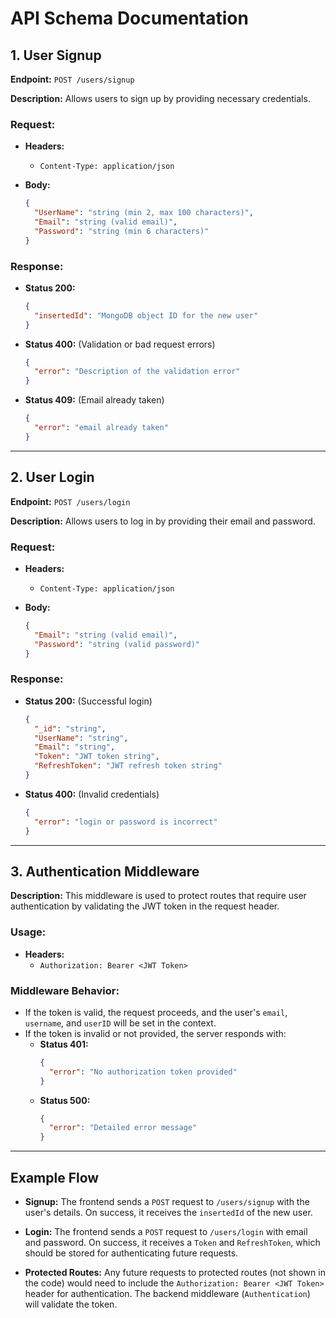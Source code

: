 
# API Schema Documentation

## 1. User Signup

**Endpoint:** `POST /users/signup`

**Description:** Allows users to sign up by providing necessary credentials.

### Request:
- **Headers:**
  - `Content-Type: application/json`

- **Body:**
  ```json
  {
    "UserName": "string (min 2, max 100 characters)",
    "Email": "string (valid email)",
    "Password": "string (min 6 characters)"
  }
  ```

### Response:
- **Status 200:**
  ```json
  {
    "insertedId": "MongoDB object ID for the new user"
  }
  ```

- **Status 400:** (Validation or bad request errors)
  ```json
  {
    "error": "Description of the validation error"
  }
  ```

- **Status 409:** (Email already taken)
  ```json
  {
    "error": "email already taken"
  }
  ```

---

## 2. User Login

**Endpoint:** `POST /users/login`

**Description:** Allows users to log in by providing their email and password.

### Request:
- **Headers:**
  - `Content-Type: application/json`

- **Body:**
  ```json
  {
    "Email": "string (valid email)",
    "Password": "string (valid password)"
  }
  ```

### Response:
- **Status 200:** (Successful login)
  ```json
  {
    "_id": "string",
    "UserName": "string",
    "Email": "string",
    "Token": "JWT token string",
    "RefreshToken": "JWT refresh token string"
  }
  ```

- **Status 400:** (Invalid credentials)
  ```json
  {
    "error": "login or password is incorrect"
  }
  ```

---

## 3. Authentication Middleware

**Description:** This middleware is used to protect routes that require user authentication by validating the JWT token in the request header.

### Usage:
- **Headers:**
  - `Authorization: Bearer <JWT Token>`

### Middleware Behavior:
- If the token is valid, the request proceeds, and the user's `email`, `username`, and `userID` will be set in the context.
- If the token is invalid or not provided, the server responds with:
  - **Status 401:**
    ```json
    {
      "error": "No authorization token provided"
    }
    ```
  - **Status 500:**
    ```json
    {
      "error": "Detailed error message"
    }
    ```

---

## Example Flow

- **Signup:** 
  The frontend sends a `POST` request to `/users/signup` with the user's details. On success, it receives the `insertedId` of the new user.

- **Login:** 
  The frontend sends a `POST` request to `/users/login` with email and password. On success, it receives a `Token` and `RefreshToken`, which should be stored for authenticating future requests.

- **Protected Routes:** 
  Any future requests to protected routes (not shown in the code) would need to include the `Authorization: Bearer <JWT Token>` header for authentication. The backend middleware (`Authentication`) will validate the token.
